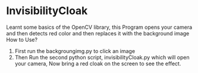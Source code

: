 # InvisibilityCloak
Learnt some basics of the OpenCV library, this Program opens your camera and then detects red color and then replaces it with the background image
How to Use?
1. First run the backgroungimg.py to click an image 
2. Then Run the second python script, invisibilityCloak.py which will open your camera, Now bring a red cloak on the screen to see the effect.
